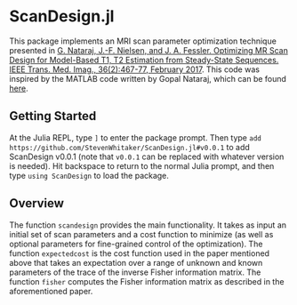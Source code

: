 # ScanDesign.jl
This package implements an MRI scan parameter optimization technique
presented in
[G. Nataraj, J.-F. Nielsen, and J. A. Fessler. Optimizing MR Scan Design for Model-Based T1, T2 Estimation from Steady-State Sequences. IEEE Trans. Med. Imag., 36(2):467-77, February 2017](https://ieeexplore.ieee.org/document/7582547).
This code was inspired by the MATLAB code written by Gopal Nataraj,
which can be found [here](https://github.com/gopal-nataraj/scn-dsgn).

## Getting Started
At the Julia REPL, type `]` to enter the package prompt.
Then type `add https://github.com/StevenWhitaker/ScanDesign.jl#v0.0.1`
to add ScanDesign v0.0.1
(note that `v0.0.1` can be replaced with whatever version is needed).
Hit backspace to return to the normal Julia prompt,
and then type `using ScanDesign` to load the package.

## Overview
The function `scandesign` provides the main functionality.
It takes as input an initial set of scan parameters
and a cost function to minimize
(as well as optional parameters for fine-grained control of the optimization).
The function `expectedcost` is the cost function used
in the paper mentioned above that takes an expectation
over a range of unknown and known parameters
of the trace of the inverse Fisher information matrix.
The function `fisher` computes the Fisher information matrix
as described in the aforementioned paper.
